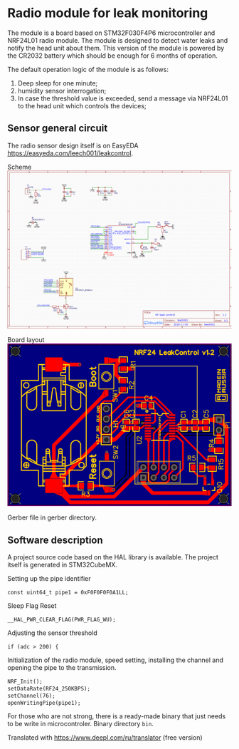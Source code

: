 # Radio module for leak monitoring

The module is a board based on STM32F030F4P6 microcontroller and NRF24L01 radio module.
The module is designed to detect water leaks and notify the head unit about them.
This version of the module is powered by the CR2032 battery which should be enough for 6 months of operation.

The default operation logic of the module is as follows:
1. Deep sleep for one minute;
2. humidity sensor interrogation;
3. In case the threshold value is exceeded, send a message via NRF24L01 to the head unit which controls the devices;

## Sensor general circuit
The radio sensor design itself is on EasyEDA https://easyeda.com/leech001/leakcontrol.

Scheme
![shema](https://raw.githubusercontent.com/leech001/LeakControl/master/RF_module/img/sheme.png)

Board layout
![pcb](https://raw.githubusercontent.com/leech001/LeakControl/master/RF_module/img/pcb.png)

Gerber file in gerber directory.

## Software description

A project source code based on the HAL library is available.
The project itself is generated in STM32CubeMX.

Setting up the pipe identifier
```
const uint64_t pipe1 = 0xF0F0F0F0A1LL;
```
Sleep Flag Reset
```
__HAL_PWR_CLEAR_FLAG(PWR_FLAG_WU);
```
Adjusting the sensor threshold
```
if (adc > 200) {
```
Initialization of the radio module, speed setting, installing the channel and opening the pipe to the transmission.
```
NRF_Init();
setDataRate(RF24_250KBPS);
setChannel(76);
openWritingPipe(pipe1);
```

For those who are not strong, there is a ready-made binary that just needs to be write in microcontroler. Binary directory ``bin``.

Translated with https://www.deepl.com/ru/translator (free version)